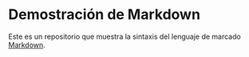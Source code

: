 # Demostración de Markdown
Este es un repositorio que muestra la sintaxis del lenguaje de marcado [Markdown](https://en.wikipedia.org/wiki/Markdown).

